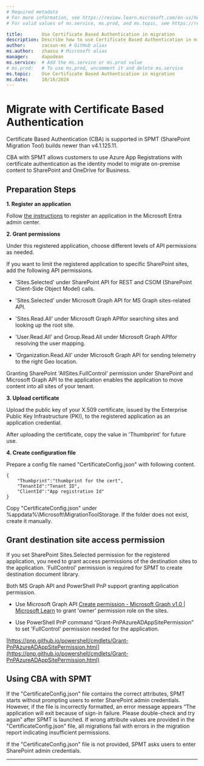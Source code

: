```yaml
---
# Required metadata
# For more information, see https://review.learn.microsoft.com/en-us/help/platform/learn-editor-add-metadata?branch=main
# For valid values of ms.service, ms.prod, and ms.topic, see https://review.learn.microsoft.com/en-us/help/platform/metadata-taxonomies?branch=main

title:       Use Certificate Based Authentication in migration
description: Describe how to use Certificate Based Authentication in migration
author:      zacsun-ms # GitHub alias
ms.author:   zhaosu # Microsoft alias
manager:     dapodean
ms.service:  # Add the ms.service or ms.prod value
# ms.prod:   # To use ms.prod, uncomment it and delete ms.service
ms.topic:    Use Certificate Based Authentication in migration
ms.date:     10/16/2024
---
```


# Migrate with Certificate Based Authentication

Certificate Based Authentication (CBA) is supported in SPMT (SharePoint Migration Tool) builds newer than v4.1.125.11.

CBA with SPMT allows customers to use Azure App Registrations with certificate authentication as the identity model to migrate on-premise content to SharePoint and OneDrive for Business.

## Preparation Steps

__1. Register an application__

Follow [the instructions](https://learn.microsoft.com/en-us/entra/identity-platform/quickstart-register-app?tabs=certificate) to register an application in the Microsoft Entra admin center.

__2. Grant permissions__

Under this registered application, choose different levels of API permissions as needed.

If you want to limit the registered application to specific SharePoint sites, add the following API permissions.

- 'Sites.Selected' under SharePoint API for REST and CSOM (SharePoint Client-Side Object Model) calls.

- 'Sites.Selected' under Microsoft Graph API for MS Graph sites-related API.

- 'Sites.Read.All' under Microsoft Graph APIfor searching sites and looking up the root site.

- 'User.Read.All' and Group.Read.All under Microsoft Graph APIfor resolving the user mapping.

- 'Organization.Read.All' under Microsoft Graph API for sending telemetry to the right Geo location.

Granting SharePoint 'AllSites.FullControl' permission under SharePoint and Microsoft Graph API to the application enables the application to move content into all sites of your tenant.

__3. Upload certificate__

Upload the public key of your X.509 certificate, issued by the Enterprise Public Key Infrastructure (PKI), to the registered application as an application credential. 

After uploading the certificate, copy the value in 'Thumbprint' for future use.

__4. Create configuration file__

Prepare a config file named "CertificateConfig.json" with following content. 


```
{
    "Thumbprint":"thumbprint for the cert",
    "TenantId":"Tenant ID",
    "ClientId":"App registration Id"
}
```

Copy "CertificateConfig.json" under %appdata%\Microsoft\MigrationToolStorage. If the folder does not exist, create it manually.

## Grant destination site access permission

If you set SharePoint Sites.Selected permission for the registered application, you need to grant access permissions of the destination sites to the application. 'FullControl' permission is required for SPMT to create destination document library.

Both MS Graph API and PowerShell PnP support granting application permission.

- Use Microsoft Graph API [Create permission - Microsoft Graph v1.0 | Microsoft Learn](https://learn.microsoft.com/en-us/graph/api/site-post-permissions?view=graph-rest-1.0&tabs=http) to grant 'owner' permission role on the sites.

- Use PowerShell PnP command “Grant-PnPAzureADAppSitePermission” to set 'FullControl' permission needed for the application.

[https://pnp.github.io/powershell/cmdlets/Grant-PnPAzureADAppSitePermission.html](https://pnp.github.io/powershell/cmdlets/Grant-PnPAzureADAppSitePermission.html)

## Using CBA with SPMT

If the "CertificateConfig.json" file contains the correct attributes, SPMT starts without prompting users to enter SharePoint admin credentials. However, if the file is incorrectly formatted, an error message appears “The application will exit because of sign-in failure. Please double-check and try again” after SPMT is launched. If wrong attribute values are provided in the "CertificateConfig.json" file, all migrations fail with errors in the migration report indicating insufficient permissions.

If the "CertificateConfig.json" file is not provided, SPMT asks users to enter SharePoint admin credentials.

---
